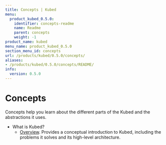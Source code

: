 ```yaml
---
title: Concepts | Kubed
menu:
  product_kubed_0.5.0:
    identifier: concepts-readme
    name: Readme
    parent: concepts
    weight: -1
product_name: kubed
menu_name: product_kubed_0.5.0
section_menu_id: concepts
url: /products/kubed/0.5.0/concepts/
aliases:
- /products/kubed/0.5.0/concepts/README/
info:
  version: 0.5.0
---
```


# Concepts

Concepts help you learn about the different parts of the Kubed and the abstractions it uses.

- What is Kubed?
  - [Overview](/products/kubed/0.5.0/concepts/what-is-kubed/overview). Provides a conceptual introduction to Kubed, including the problems it solves and its high-level architecture.
